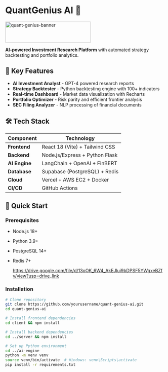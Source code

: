 # QuantGenius AI 🚀
<img width="270" height="66" alt="quant-genius-banner" src="https://github.com/user-attachments/assets/925d25ce-a325-4cee-99fb-b3d633867a70" />



**AI-powered Investment Research Platform** with automated strategy backtesting and portfolio analytics.



## 🌟 Key Features

- **AI Investment Analyst** - GPT-4 powered research reports
- **Strategy Backtester** - Python backtesting engine with 100+ indicators
- **Real-time Dashboard** - Market data visualization with Recharts
- **Portfolio Optimizer** - Risk parity and efficient frontier analysis
- **SEC Filing Analyzer** - NLP processing of financial documents

## 🛠 Tech Stack

| Component          | Technology                          |
|--------------------|-------------------------------------|
| **Frontend**       | React 18 (Vite) + Tailwind CSS      |
| **Backend**        | Node.js/Express + Python Flask      |
| **AI Engine**      | LangChain + OpenAI + FinBERT        |
| **Database**       | Supabase (PostgreSQL) + Redis       |
| **Cloud**          | Vercel + AWS EC2 + Docker           |
| **CI/CD**          | GitHub Actions                      |

## 🚀 Quick Start

### Prerequisites
- Node.js 18+
- Python 3.9+
- PostgreSQL 14+
- Redis 7+

   https://drive.google.com/file/d/13oOK_6W4_AkEJlui9bDPSF5YWgxeBZfv/view?usp=drive_link

### Installation
```bash
# Clone repository
git clone https://github.com/yourusername/quant-genius-ai.git
cd quant-genius-ai

# Install frontend dependencies
cd client && npm install

# Install backend dependencies
cd ../server && npm install

# Set up Python environment
cd ../ai-engine
python -m venv venv
source venv/bin/activate  # Windows: venv\Scripts\activate
pip install -r requirements.txt




